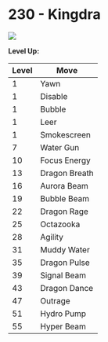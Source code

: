 # 230 - Kingdra
![][230]

**Level Up:**

Level | Move
---   | ---
  1   | Yawn
  1   | Disable
  1   | Bubble
  1   | Leer
  1   | Smokescreen
  7   | Water Gun
 10   | Focus Energy
 13   | Dragon Breath
 16   | Aurora Beam
 19   | Bubble Beam
 22   | Dragon Rage
 25   | Octazooka
 28   | Agility
 31   | Muddy Water
 35   | Dragon Pulse
 39   | Signal Beam
 43   | Dragon Dance
 47   | Outrage
 51   | Hydro Pump
 55   | Hyper Beam



[230]: /img/pokemon/230.png
